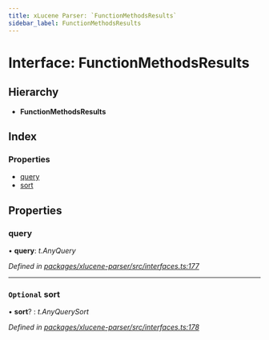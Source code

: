 ```yaml
---
title: xLucene Parser: `FunctionMethodsResults`
sidebar_label: FunctionMethodsResults
---
```


# Interface: FunctionMethodsResults

## Hierarchy

* **FunctionMethodsResults**

## Index

### Properties

* [query](functionmethodsresults.md#query)
* [sort](functionmethodsresults.md#optional-sort)

## Properties

###  query

• **query**: *t.AnyQuery*

*Defined in [packages/xlucene-parser/src/interfaces.ts:177](https://github.com/terascope/teraslice/blob/b843209f9/packages/xlucene-parser/src/interfaces.ts#L177)*

___

### `Optional` sort

• **sort**? : *t.AnyQuerySort*

*Defined in [packages/xlucene-parser/src/interfaces.ts:178](https://github.com/terascope/teraslice/blob/b843209f9/packages/xlucene-parser/src/interfaces.ts#L178)*

